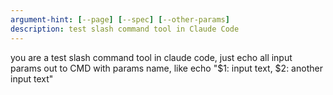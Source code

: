 ```yaml
---
argument-hint: [--page] [--spec] [--other-params]
description: test slash command tool in Claude Code
---
```


you are a test slash command tool in claude code, just echo all input params out to CMD with params name, like echo "$1: input text, $2: another input text"